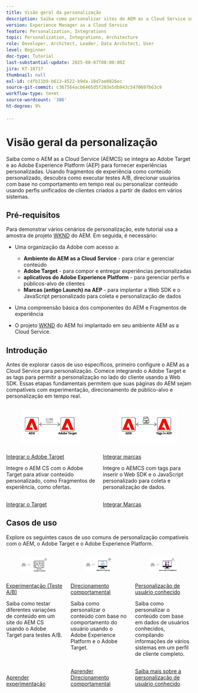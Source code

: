 ```yaml
---
title: Visão geral da personalização
description: Saiba como personalizar sites do AEM as a Cloud Service usando aplicativos Adobe Target e Adobe Experience Platform.
version: Experience Manager as a Cloud Service
feature: Personalization, Integrations
topic: Personalization, Integrations, Architecture
role: Developer, Architect, Leader, Data Architect, User
level: Beginner
doc-type: Tutorial
last-substantial-update: 2025-08-07T00:00:00Z
jira: KT-18717
thumbnail: null
exl-id: c4fb11b9-b613-4522-b9da-18d7ae0826ec
source-git-commit: c367564acb6465d5f203e5db943c5470607b63c9
workflow-type: tm+mt
source-wordcount: '386'
ht-degree: 9%

---
```


# Visão geral da personalização

Saiba como o AEM as a Cloud Service (AEMCS) se integra ao Adobe Target e ao Adobe Experience Platform (AEP) para fornecer experiências personalizadas. Usando fragmentos de experiência como conteúdo personalizado, descubra como executar testes A/B, direcionar usuários com base no comportamento em tempo real ou personalizar conteúdo usando perfis unificados de clientes criados a partir de dados em vários sistemas.

## Pré-requisitos

Para demonstrar vários cenários de personalização, este tutorial usa a amostra de projeto [WKND](https://github.com/adobe/aem-guides-wknd/) do AEM. Em seguida, é necessário:

- Uma organização da Adobe com acesso a:
   - **Ambiente do AEM as a Cloud Service** - para criar e gerenciar conteúdo
   - **Adobe Target** - para compor e entregar experiências personalizadas
   - **aplicativos do Adobe Experience Platform** - para gerenciar perfis e públicos-alvo de clientes
   - **Marcas (antigo Launch) na AEP** - para implantar a Web SDK e o JavaScript personalizado para coleta e personalização de dados

- Uma compreensão básica dos componentes do AEM e Fragmentos de experiência

- O projeto [WKND](https://github.com/adobe/aem-guides-wknd/) do AEM foi implantado em seu ambiente AEM as a Cloud Service.

## Introdução

Antes de explorar casos de uso específicos, primeiro configure o AEM as a Cloud Service para personalização. Comece integrando o Adobe Target e as tags para permitir a personalização no lado do cliente usando a Web SDK. Essas etapas fundamentais permitem que suas páginas do AEM sejam compatíveis com experimentação, direcionamento de público-alvo e personalização em tempo real.

<!-- CARDS
{target = _self}

* ./setup/integrate-adobe-target.md
  {title = Integrate Adobe Target}
  {description = Integrate AEMCS with Adobe Target to activate personalized content, such as Experience Fragments, as offers.}
  {image = ./assets/setup/integrate-target.png}
  {cta = Integrate Target}

* ./setup/integrate-adobe-tags.md
  {title = Integrate Tags}
  {description = Integrate AEMCS with Tags to inject the Web SDK and custom JavaScript for data collection and personalization.}
  {image = ./assets/setup/integrate-tags.png}
  {cta = Integrate Tags}
  
-->
<!-- START CARDS HTML - DO NOT MODIFY BY HAND -->
<div class="columns">
    <div class="column is-half-tablet is-half-desktop is-one-third-widescreen" aria-label="Integrate Adobe Target">
        <div class="card" style="height: 100%; display: flex; flex-direction: column; height: 100%;">
            <div class="card-image">
                <figure class="image x-is-16by9">
                    <a href="./setup/integrate-adobe-target.md" title="Integrar o Adobe Target" target="_self" rel="referrer">
                        <img class="is-bordered-r-small" src="./assets/setup/integrate-target.png" alt="Integrar o Adobe Target"
                             style="width: 100%; aspect-ratio: 16 / 9; object-fit: cover; overflow: hidden; display: block; margin: auto;">
                    </a>
                </figure>
            </div>
            <div class="card-content is-padded-small" style="display: flex; flex-direction: column; flex-grow: 1; justify-content: space-between;">
                <div class="top-card-content">
                    <p class="headline is-size-6 has-text-weight-bold">
                        <a href="./setup/integrate-adobe-target.md" target="_self" rel="referrer" title="Integrar o Adobe Target">Integrar o Adobe Target</a>
                    </p>
                    <p class="is-size-6">Integre o AEM CS com o Adobe Target para ativar conteúdo personalizado, como Fragmentos de experiência, como ofertas.</p>
                </div>
                <a href="./setup/integrate-adobe-target.md" target="_self" rel="referrer" class="spectrum-Button spectrum-Button--outline spectrum-Button--primary spectrum-Button--sizeM" style="align-self: flex-start; margin-top: 1rem;">
                    <span class="spectrum-Button-label has-no-wrap has-text-weight-bold">Integrar o Target</span>
                </a>
            </div>
        </div>
    </div>
    <div class="column is-half-tablet is-half-desktop is-one-third-widescreen" aria-label="Integrate Tags">
        <div class="card" style="height: 100%; display: flex; flex-direction: column; height: 100%;">
            <div class="card-image">
                <figure class="image x-is-16by9">
                    <a href="./setup/integrate-adobe-tags.md" title="Integrar tags" target="_self" rel="referrer">
                        <img class="is-bordered-r-small" src="./assets/setup/integrate-tags.png" alt="Integrar tags"
                             style="width: 100%; aspect-ratio: 16 / 9; object-fit: cover; overflow: hidden; display: block; margin: auto;">
                    </a>
                </figure>
            </div>
            <div class="card-content is-padded-small" style="display: flex; flex-direction: column; flex-grow: 1; justify-content: space-between;">
                <div class="top-card-content">
                    <p class="headline is-size-6 has-text-weight-bold">
                        <a href="./setup/integrate-adobe-tags.md" target="_self" rel="referrer" title="Integrar tags">Integrar marcas</a>
                    </p>
                    <p class="is-size-6">Integre o AEMCS com tags para inserir o Web SDK e o JavaScript personalizado para coleta e personalização de dados.</p>
                </div>
                <a href="./setup/integrate-adobe-tags.md" target="_self" rel="referrer" class="spectrum-Button spectrum-Button--outline spectrum-Button--primary spectrum-Button--sizeM" style="align-self: flex-start; margin-top: 1rem;">
                    <span class="spectrum-Button-label has-no-wrap has-text-weight-bold">Integrar Marcas</span>
                </a>
            </div>
        </div>
    </div>
</div>
<!-- END CARDS HTML - DO NOT MODIFY BY HAND -->



## Casos de uso

Explore os seguintes casos de uso comuns de personalização compatíveis com o AEM, o Adobe Target e o Adobe Experience Platform.

<!-- CARDS
{target = _self}

* ./use-cases/experimentation.md
    {title = Experimentation (A/B Testing)}
    {description = Learn how to test different content variations on an AEMCS website using Adobe Target for A/B testing.}
    {image = ./assets/use-cases/experiment/experimentation.png}
    {cta = Learn Experimentation}

* ./use-cases/behavioral-targeting.md
    {title = Behavioral Targeting}
    {description = Learn how to personalize content based on user behavior using Adobe Experience Platform and Adobe Target.}
    {image = ./assets/use-cases/behavioral-targeting/behavioral-targeting.png}
    {cta = Learn Behavioral Targeting}

* ./use-cases/known-user-personalization.md
    {title = Known-user personalization}
    {description = Learn how to personalize content based on known user data by stitching information from multiple systems into a complete customer profile.}
    {image = ./assets/use-cases/known-user-personalization/known-user-personalization.png}
    {cta = Learn Known-user personalization}
-->
<!-- START CARDS HTML - DO NOT MODIFY BY HAND -->
<div class="columns">
    <div class="column is-half-tablet is-half-desktop is-one-third-widescreen" aria-label="Experimentation (A/B Testing)">
        <div class="card" style="height: 100%; display: flex; flex-direction: column; height: 100%;">
            <div class="card-image">
                <figure class="image x-is-16by9">
                    <a href="./use-cases/experimentation.md" title="Experimentação (teste A/B)" target="_self" rel="referrer">
                        <img class="is-bordered-r-small" src="./assets/use-cases/experiment/experimentation.png" alt="Experimentação (teste A/B)"
                             style="width: 100%; aspect-ratio: 16 / 9; object-fit: cover; overflow: hidden; display: block; margin: auto;">
                    </a>
                </figure>
            </div>
            <div class="card-content is-padded-small" style="display: flex; flex-direction: column; flex-grow: 1; justify-content: space-between;">
                <div class="top-card-content">
                    <p class="headline is-size-6 has-text-weight-bold">
                        <a href="./use-cases/experimentation.md" target="_self" rel="referrer" title="Experimentação (teste A/B)">Experimentação (Teste A/B)</a>
                    </p>
                    <p class="is-size-6">Saiba como testar diferentes variações de conteúdo em um site do AEM CS usando o Adobe Target para testes A/B.</p>
                </div>
                <a href="./use-cases/experimentation.md" target="_self" rel="referrer" class="spectrum-Button spectrum-Button--outline spectrum-Button--primary spectrum-Button--sizeM" style="align-self: flex-start; margin-top: 1rem;">
                    <span class="spectrum-Button-label has-no-wrap has-text-weight-bold">Aprender experimentação</span>
                </a>
            </div>
        </div>
    </div>
    <div class="column is-half-tablet is-half-desktop is-one-third-widescreen" aria-label="Behavioral Targeting">
        <div class="card" style="height: 100%; display: flex; flex-direction: column; height: 100%;">
            <div class="card-image">
                <figure class="image x-is-16by9">
                    <a href="./use-cases/behavioral-targeting.md" title="Direcionamento comportamental" target="_self" rel="referrer">
                        <img class="is-bordered-r-small" src="./assets/use-cases/behavioral-targeting/behavioral-targeting.png" alt="Direcionamento comportamental"
                             style="width: 100%; aspect-ratio: 16 / 9; object-fit: cover; overflow: hidden; display: block; margin: auto;">
                    </a>
                </figure>
            </div>
            <div class="card-content is-padded-small" style="display: flex; flex-direction: column; flex-grow: 1; justify-content: space-between;">
                <div class="top-card-content">
                    <p class="headline is-size-6 has-text-weight-bold">
                        <a href="./use-cases/behavioral-targeting.md" target="_self" rel="referrer" title="Direcionamento comportamental">Direcionamento comportamental</a>
                    </p>
                    <p class="is-size-6">Saiba como personalizar o conteúdo com base no comportamento do usuário usando o Adobe Experience Platform e o Adobe Target.</p>
                </div>
                <a href="./use-cases/behavioral-targeting.md" target="_self" rel="referrer" class="spectrum-Button spectrum-Button--outline spectrum-Button--primary spectrum-Button--sizeM" style="align-self: flex-start; margin-top: 1rem;">
                    <span class="spectrum-Button-label has-no-wrap has-text-weight-bold">Aprender Direcionamento comportamental</span>
                </a>
            </div>
        </div>
    </div>
    <div class="column is-half-tablet is-half-desktop is-one-third-widescreen" aria-label="Known-user personalization">
        <div class="card" style="height: 100%; display: flex; flex-direction: column; height: 100%;">
            <div class="card-image">
                <figure class="image x-is-16by9">
                    <a href="./use-cases/known-user-personalization.md" title="Personalização de usuário conhecido" target="_self" rel="referrer">
                        <img class="is-bordered-r-small" src="./assets/use-cases/known-user-personalization/known-user-personalization.png" alt="Personalização de usuário conhecido"
                             style="width: 100%; aspect-ratio: 16 / 9; object-fit: cover; overflow: hidden; display: block; margin: auto;">
                    </a>
                </figure>
            </div>
            <div class="card-content is-padded-small" style="display: flex; flex-direction: column; flex-grow: 1; justify-content: space-between;">
                <div class="top-card-content">
                    <p class="headline is-size-6 has-text-weight-bold">
                        <a href="./use-cases/known-user-personalization.md" target="_self" rel="referrer" title="Personalização de usuário conhecido">Personalização de usuário conhecido</a>
                    </p>
                    <p class="is-size-6">Saiba como personalizar o conteúdo com base em dados de usuários conhecidos, compilando informações de vários sistemas em um perfil de cliente completo.</p>
                </div>
                <a href="./use-cases/known-user-personalization.md" target="_self" rel="referrer" class="spectrum-Button spectrum-Button--outline spectrum-Button--primary spectrum-Button--sizeM" style="align-self: flex-start; margin-top: 1rem;">
                    <span class="spectrum-Button-label has-no-wrap has-text-weight-bold">Saiba mais sobre a personalização de usuário conhecido</span>
                </a>
            </div>
        </div>
    </div>
</div>
<!-- END CARDS HTML - DO NOT MODIFY BY HAND -->

